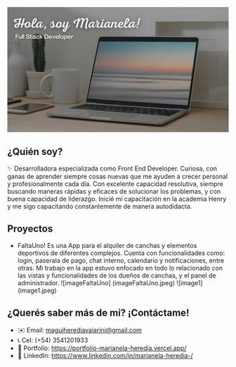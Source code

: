 ![image](image.png)

## ¿Quién soy? 
✨ Desarrolladora especializada como Front End Developer. Curiosa, con ganas de aprender siempre cosas nuevas que me ayuden a crecer personal y profesionalmente cada día.
Con excelente capacidad resolutiva, siempre buscando maneras rápidas y eficaces de solucionar los problemas, y con buena capacidad de liderazgo.
Inicié mi capacitación en la academia Henry y me sigo capacitando constantemente de manera autodidacta.

## Proyectos
* FaltaUno! Es una App para el alquiler de canchas y elementos deportivos de diferentes complejos. Cuenta con funcionalidades como: login, paserala de pago, chat interno, calendario y notificaciones, entre otras. Mi trabajo en la app estuvo enfocado en todo lo relacionado con las vistas y funcionalidades de los dueños de canchas, y el panel de administrador.
![imageFaltaUno] (imageFaltaUno.jpeg)
![image1] (image1.jpeg)

## ¿Querés saber más de mi? ¡Contáctame!
* ✉️ Email: maguiherediavaiarini@gmail.com
* 📞 Cel: (+54) 3541201933
* 👤 Portfolio: https://portfolio-marianela-heredia.vercel.app/
* 💬 LinkedIn: https://www.linkedin.com/in/marianela-heredia-/

